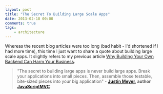 ```yaml
---
layout: post
title: "The Secret To Building Large Scale Apps"
date: 2013-02-18 00:00
comments: true
tags:
    - architecture
---
```

Whereas the recent blog articles were too long (bad habit - I'd shortened if I had more time), this time I just want to share a quote about building large scale apps. It slightly refers to my previous article [Why Building Your Own Backend Can Harm Your Business](http://halilkoklu.de/blog/why-building-your-own-backend-can-harm-your-business/).

> "The secret to building large apps is never build large apps. Break your applications into small pieces. Then, assemble those testable, bite-sized pieces into your big application" - **[Justin Meyer](https://twitter.com/justinbmeyer), author [JavaScriptMVC](http://javascriptmvc.com/)**